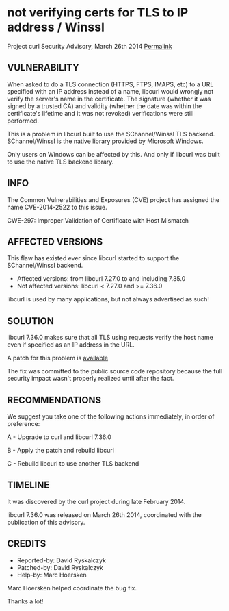 not verifying certs for TLS to IP address / Winssl
==================================================

Project curl Security Advisory, March 26th 2014
[Permalink](https://curl.se/docs/CVE-2014-2522.html)

VULNERABILITY
-------------

When asked to do a TLS connection (HTTPS, FTPS, IMAPS, etc) to a URL
specified with an IP address instead of a name, libcurl would wrongly not
verify the server's name in the certificate. The signature (whether it was
signed by a trusted CA) and validity (whether the date was within the
certificate's lifetime and it was not revoked) verifications were still
performed.

This is a problem in libcurl built to use the SChannel/Winssl TLS backend.
SChannel/Winssl is the native library provided by Microsoft Windows.

Only users on Windows can be affected by this. And only if libcurl was built
to use the native TLS backend library.

INFO
----

The Common Vulnerabilities and Exposures (CVE) project has assigned the name
CVE-2014-2522 to this issue.

CWE-297: Improper Validation of Certificate with Host Mismatch

AFFECTED VERSIONS
-----------------

This flaw has existed ever since libcurl started to support the
SChannel/Winssl backend.

- Affected versions: from libcurl 7.27.0 to and including 7.35.0
- Not affected versions: libcurl < 7.27.0 and >= 7.36.0

libcurl is used by many applications, but not always advertised as such!

SOLUTION
------------

libcurl 7.36.0 makes sure that all TLS using requests verify the host name
even if specified as an IP address in the URL.

A patch for this problem is
[available](https://github.com/curl/curl/commit/63fc8ee7be2b71)

The fix was committed to the public source code repository because the full
security impact wasn't properly realized until after the fact.

RECOMMENDATIONS
---------------

We suggest you take one of the following actions immediately, in order of
preference:

 A - Upgrade to curl and libcurl 7.36.0

 B - Apply the patch and rebuild libcurl

 C - Rebuild libcurl to use another TLS backend

TIMELINE
---------

It was discovered by the curl project during late February 2014.

libcurl 7.36.0 was released on March 26th 2014, coordinated with the
publication of this advisory.

CREDITS
-------

- Reported-by: David Ryskalczyk
- Patched-by: David Ryskalczyk
- Help-by: Marc Hoersken

Marc Hoersken helped coordinate the bug fix.

Thanks a lot!
